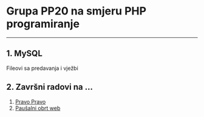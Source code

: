 <h1>Grupa PP20 na smjeru PHP programiranje</h1>
<hr>
<h2>1. MySQL</h2>
<p>Fileovi sa predavanja i vježbi</p>

<h2>2. Završni radovi na ...</h2>
<ol>
  <li><a href="https://www.delaga.hr" target="_blank">Pravo Pravo</a>  <br></li>
  <li><a href="https://pp20.delaga.hr" target="_blank">Paušalni obrt web </a></li>
</ol>
